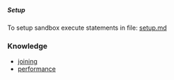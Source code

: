##### Setup
To setup sandbox execute statements in file: [setup.md](./setup.md)

### Knowledge
- [joining](./knowledge/joining/README.md)
- [performance](./knowledge/performance/README.md)